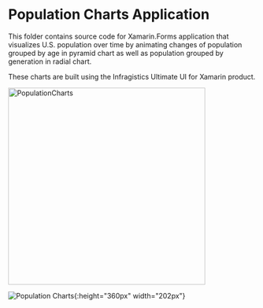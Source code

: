# Population Charts Application  
This folder contains source code for Xamarin.Forms application that visualizes U.S. population over time by animating changes of population grouped by age in pyramid chart as well as population grouped by generation in radial chart. 

These charts are built using the Infragistics Ultimate UI for Xamarin product. 

<img src="PopulationCharts.gif" alt="PopulationCharts" style="width: 400px;"/>

![Population Charts](PopulationCharts.gif){:height="360px" width="202px"}
